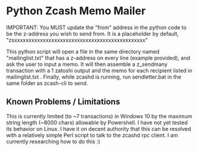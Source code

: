 # Python Zcash Memo Mailer


IMPORTANT: You MUST update the "from" address in the python code to be the z-address you wish to send from. It is a placeholder by default, "zsxxxxxxxxxxxxxxxxxxxxxxxxxxxxxxxxxxxxxxxxxxxxxx"

This python script will open a file in the same directory named "mailinglist.txt" that has a z-address on every line (example provided), and ask the user to input a memo. It will then assemble a z_sendmany transaction with a 1 zatoshi output and the memo for each recipient listed in mailinglist.txt . Finally, while zcashd is running, run sendletter.bat in the same folder as zcash-cli to send.


## Known Problems / Limitations

This is currently limited (to ~7 transactions) in Windows 10 by the maximum string length (~8000 chars) allowable by Powershell. I have not yet tested its behavior on Linux. I have it on decent authority that this can be resolved with a relatively simple Perl script to talk to the zcashd rpc client. I am currently researching how to do this :)

